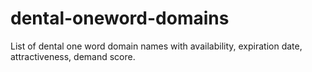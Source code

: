 # dental-oneword-domains
List of dental one word domain names with availability, expiration date, attractiveness, demand score.
